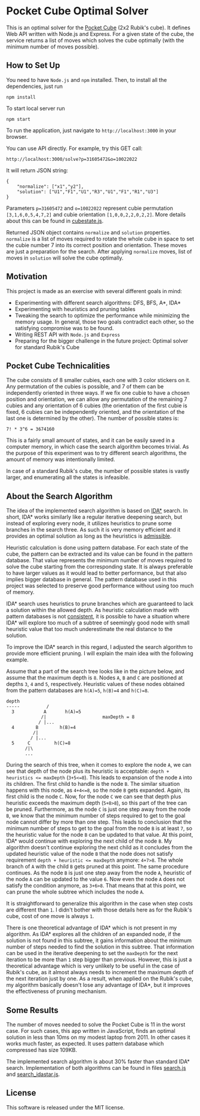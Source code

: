 Pocket Cube Optimal Solver
==========================

This is an optimal solver for the [Pocket Cube][1] (2x2 Rubik's cube). It
defines Web API written with Node.js and Express. For a given state of the 
cube, the service returns a list of moves which solves the cube optimally 
(with the minimum number of moves possible).



How to Set Up
-------------

You need to have `Node.js` and `npm` installed. Then, to install all the 
dependencies, just run
```
npm install
```

To start local server run
```
npm start
```

To run the application, just navigate to `http://localhost:3000` in your browser.

You can use API directly. For example, try this GET call:
```
http://localhost:3000/solve?p=31605472&o=10022022
```
It will return JSON string:
```
{
	"normalize": ["x1","y2"],
	"solution": ["U1","F1","U1","R3","U1","F1","R1","U3"]
}
```

Parameters `p=31605472` and `o=10022022` represent cubie permutation 
`[3,1,6,0,5,4,7,2]` and cubie orientation `[1,0,0,2,2,0,2,2]`. More details
about this can be found in [cubestate.js](/search/cubestate.js).

Returned JSON object contains `normalize` and `solution` properties.
`normalize` is a list of moves required to rotate the whole cube in space to 
set the cubie number 7 into its correct position and orientation. These moves 
are just a preparation for the search. After applying `normalize` moves, list
of moves in `solution` will solve the cube optimally.



Motivation
----------

This project is made as an exercise with several different goals in mind:
 
 - Experimenting with different search algorithms: DFS, BFS, A\*, IDA\*
 - Experimenting with heuristics and pruning tables
 - Tweaking the search to optimize the performance while minimizing the 
   memory usage. In general, those two goals contradict each other, so the 
   satisfying compromise was to be found.
 - Writing REST API with `Node.js` and `Express`
 - Preparing for the bigger challenge in the future project: Optimal
   solver for standard Rubik's Cube



Pocket Cube Technicalities
--------------------------

The cube consists of 8 smaller cubies, each one with 3 color stickers on it.
Any permutation of the cubies is possible, and 7 of them can be independently
oriented in three ways. If we fix one cubie to have a chosen position and 
orientation, we can allow any permutation of the remaining 7 cubies and any
orientation of 6 cubies (the orientation of the first cubie is fixed, 6 cubies 
can be independently oriented, and the orientation of the last one is 
determined by the other). The number of possible states is:

	7! * 3^6 = 3674160

This is a fairly small amount of states, and it can be easily saved in a 
computer memory, in which case the search algorithm becomes trivial. As the 
purpose of this experiment was to try different search algorithms, the amount 
of memory was intentionally limited.

In case of a standard Rubik's cube, the number of possible states is 
vastly larger, and enumerating all the states is infeasible.



About the Search Algorithm
--------------------------

The idea of the implemented search algorithm is based on [IDA*][2] search. In
short, IDA* works similarly like a regular iterative deepening search, but
instead of exploring every node, it utilizes heuristics to prune some branches
in the search three. As such it is very memory efficient and it provides an
optimal solution as long as the heuristics is [admissible][3].

Heuristic calculation is done using pattern database. For each state of the 
cube, the pattern can be extracted and its value can be found in the pattern
database. That value represents the minimum number of moves required to solve
the cube starting from the corresponding state. It is always preferable to
have larger values as it would lead to better performance, but that also
implies bigger database in general. The pattern database used in this project
was selected to preserve good performance without using too much of memory.

IDA* search uses heuristics to prune branches which are guaranteed to lack 
a solution within the allowed depth. As heuristic calculation made with 
pattern databases is not [consistent][4], it is possible to have a situation 
where IDA* will explore too much of a subtree of seemingly good node with
small heuristic value that too much underestimate the real distance to the
solution.

To improve the IDA* search in this regard, I adjusted the search algorithm
to provide more efficient pruning. I will explain the main idea with the 
following example.

Assume that a part of the search tree looks like in the picture below, and 
assume that the maximum depth is `8`. Nodes `A`, `B` and `C` are positioned 
at depths `3`, `4` and `5`, respectively. Heuristic values of these nodes 
obtained from the pattern databases are `h(A)=5`, `h(B)=4` and `h(C)=8`.

```
depth
-----          /
  3           A       h(A)=5
             /|                     maxDepth = 8
            / |...
  4        B        h(B)=4
          /|
         / |...
  5     C         h(C)=8
       /|\
       ...
```

During the search of this tree, when it comes to explore the node `A`, we can 
see that depth of the node plus its heuristic is acceptable:
`depth + heuristics <= maxDepth` (`3+5<=8`). This leads to expansion of the 
node `A` into its children. The first child to handle is the node `B`. The 
similar situation happens with this node, as `4+4<=8`, so the node `B` gets 
expanded. Again, its first child is the node `C`. Now, for the node `C` we 
can see that depth plus heuristic exceeds the maximum depth (`5+8>8`), so 
this part of the tree can be pruned. Furthermore, as the node `C` is just 
one step away from the node `B`, we know that the minimum number of steps 
required to get to the goal node cannot differ by more than one step. This 
leads to conclusion that the minimum number of steps to get to the goal from 
the node `B` is at least `7`, so the heuristic value for the node `B` can be
updated to that value. At this point, IDA* would continue with exploring the
next child of the node `B`. My algorithm doesn't continue exploring the next
child as it concludes from the updated heuristic value of the node `B` that 
the node does not satisfy requirement `depth + heuristic <= maxDepth` anymore:
`4+7>8`. The whole branch of `A` with the child `B` gets pruned at this point.
The same procedure continues. As the node `B` is just one step away from the 
node `A`, heuristic of the node `A` can be updated to the value `6`. Now even
the node `A` does not satisfy the condition anymore, as `3+6>8`. That means 
that at this point, we can prune the whole subtree which includes the node `A`.

It is straightforward to generalize this algorithm in the case when step costs
are different than `1`. I didn't bother with those details here as for the
Rubik's cube, cost of one move is always `1`.

There is one theoretical advantage of IDA* which is not present in my
algorithm. As IDA* explores all the children of an expanded node, if the
solution is not found in this subtree, it gains information about the
minimum number of steps needed to find the solution in this subtree. That 
information can be used in the iterative deepening to set the `maxDepth` for
the next iteration to be more than `1` step bigger than previous. However, 
this is just a theoretical advantage which is very unlikely to be useful in 
the case of Rubik's cube, as it almost always needs to increment the maximum
depth of the next iteration just by one. As a result, when applied on the 
Rubik's cube, my algorithm basically doesn't lose any advantage of IDA*, but
it improves the effectiveness of pruning mechanism.



Some Results
------------

The number of moves needed to solve the Pocket Cube is 11 in the worst case.
For such cases, this app written in JavaScript, finds an optimal solution in 
less than 10ms on my modest laptop from 2011. In other cases it works much 
faster, as expected. It uses pattern database which compressed has size 109KB.

The implemented search algorithm is about 30% faster than standard IDA* search.
Implementation of both algorithms can be found in files [search.js](/search/search.js)
and [search_idastar.js](/search/search_idastar.js).



License
-------

This software is released under the MIT license.




[1]: https://en.wikipedia.org/wiki/Pocket_Cube              "Pocket Cube"
[2]: https://en.wikipedia.org/wiki/Iterative_deepening_A*   "Iterative deepening A*"
[3]: https://en.wikipedia.org/wiki/Admissible_heuristic     "Admissible heuristic"
[4]: https://en.wikipedia.org/wiki/Consistent_heuristic     "Consistent heuristic"
